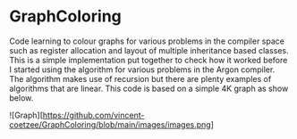 # GraphColoring
Code learning to colour graphs for various problems in the compiler space such as register allocation and layout of multiple inheritance based classes. This is a simple implementation put together to check how it worked before I started using the algorithm for various problems in the Argon compiler. The algorithm makes use of recursion but there are plenty examples of algorithms that are linear. This code is based on a simple 4K graph as show below.

![Graph][<https://github.com/vincent-coetzee/GraphColoring/blob/main/images/images.png>]